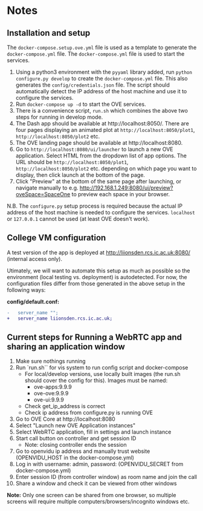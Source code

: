 # Notes

## Installation and setup

The `docker-compose.setup.ove.yml` file is used as a template to generate the `docker-compose.yml` file. The `docker-compose.yml` file is used to start the services.

1. Using a python3 environment with the `pyyaml` library added, run `python configure.py develop` to create the `docker-compose.yml` file. This also generates the `config/credentials.json` file. The script should automatically detect the IP address of the host machine and use it to configure the services.
2. Run `docker-compose up -d` to start the OVE services.
3. There is a convenience script, `run.sh` which combines the above two steps for running in develop mode.
4. The Dash app should be available at http://localhost:8050/. There are four pages displaying an animated plot at `http://localhost:8050/plot1`, `http://localhost:8050/plot2` etc. <!-- markdownlint-disable-line MD034 -->
5. The OVE landing page should be available at http://localhost:8080. <!-- markdownlint-disable-line MD034 -->
6. Go to `http://localhost:8080/ui/launcher` to launch a new OVE application. Select HTML from the dropdown list of app options. The URL should be `http://localhost:8050/plot1`, `http://localhost:8050/plot2` etc. depending on which page you want to display, then click launch at the bottom of the page.
7. Click "Preview" at the bottom of the same page after launching, or navigate manually to e.g. http://192.168.1.249:8080/ui/preview?oveSpace=SpaceOne to preview each space in your browser. <!-- markdownlint-disable-line MD034 -->

N.B. The `configure.py` setup process is required because the actual IP address of the host machine is needed to configure the services. `localhost` or `127.0.0.1` cannot be used (at least OVE doesn't work).

## College VM configuration

A test version of the app is deployed at http://liionsden.rcs.ic.ac.uk:8080/ (internal access only). <!-- markdownlint-disable-line MD034 -->

Utimately, we will want to automate this setup as much as possible so the environment (local testing vs. deployment) is autodetected. For now, the configuration files differ from those generated in the above setup in the following ways:

**config/default.conf:**

```diff
-   server_name "";
+   server_name liionsden.rcs.ic.ac.uk;
```

## Current steps for Running a WebRTC app and sharing an application window

1. Make sure nothings running
2. Run `run.sh`` for vis system to run config script and docker-compose
   * For local/develop versions, use locally built images (the run.sh should cover the config for this). Images must be named:
     * ove-apps:9.9.9
     * ove-ove:9.9.9
     * ove-ui:9.9.9
   * Check get_ip_address is correct
   * Check ip address from configure.py is running OVE
3. Go to OVE Core at http://localhost:8080  <!-- markdownlint-disable-line MD034 -->
4. Select "Launch new OVE Application instances"
5. Select WebRTC application, fill in settings and launch instance
6. Start call button on controller and get session ID
   * Note: closing controller ends the session
7. Go to openvidu ip address and manually trust website (OPENVIDU_HOST in the docker-compose.yml)
8. Log in with username: admin, password: (OPENVIDU_SECRET from docker-compose.yml)
9. Enter session ID (from controller window) as room name and join the call
10. Share a window and check it can be viewed from other windows

**Note:** Only one screen can be shared from one browser, so multiple screens will require multiple computers/browsers/incognito windows etc.

